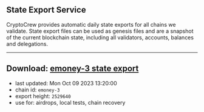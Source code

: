 ## State Export Service
CryptoCrew provides automatic daily state exports for all chains we validate. State export files can be used as genesis files and are a snapshot of the current blockchain state, including all validators, accounts, balances and delegations.

---
**Download: [emoney-3 state export](https://dl.ccvalidators.com/SERVICE/emoney/emoney-3_export_2529640.json)**
---

- last updated: Mon Oct 09 2023 13:20:00
- chain id: `emoney-3`
- export height: `2529640`
- use for: airdrops, local tests, chain recovery
